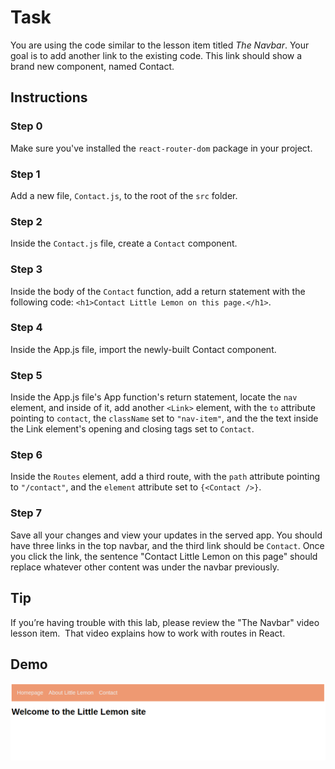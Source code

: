 # Task
You are using the code similar to the lesson item titled *The Navbar*. Your goal is to add another link to the existing code. This link should show a brand new component, named Contact.

## Instructions

### **Step 0**

Make sure you've installed the `react-router-dom` package in your project.

### **Step 1**

Add a new file, `Contact.js`, to the root of the `src` folder.

### **Step 2**

Inside the `Contact.js` file, create a `Contact` component.

### **Step 3**

Inside the body of the `Contact` function, add a return statement with the following code: `<h1>Contact Little Lemon on this page.</h1>`.

### **Step 4**

Inside the App.js file, import the newly-built Contact component.

### **Step 5**

Inside the App.js file's App function's return statement, locate the `nav` element, and inside of it, add another `<Link>` element, with the `to` attribute pointing to `contact`, the `className` set to `"nav-item"`, and the the text inside the Link element's opening and closing tags set to `Contact`.

### **Step 6** 

Inside the `Routes` element, add a third route, with the `path` attribute pointing to `"/contact"`, and the `element` attribute set to `{<Contact />}`.

### **Step 7**

Save all your changes and view your updates in the served app. You should have three links in the top navbar, and the third link should be `Contact`. Once you click the link, the sentence "Contact Little Lemon on this page" should replace whatever other content was under the navbar previously.

## Tip

If you’re having trouble with this lab, please review the "The Navbar" video lesson item.  That video explains how to work with routes in React.

## Demo

<img src="./public/demo.png">